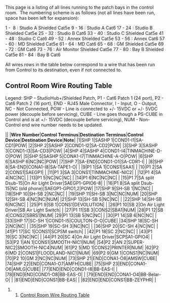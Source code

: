 This page is a listing of all lines running to the patch bays in the control room.  The numbering scheme is as follows (not all lines have been run, space has been left for expansion):

1 -  8 : Studio A Shielded Cat5e
 9 - 16 : Studio A Cat6
 17 - 24 : Studio B Shielded Cat5e
 25 - 32 : Studio B Cat6
 33 - 40 : Studio C Shielded Cat5e
 41 - 48 : Studio C Cat6
 49 - 52 : Annex Shielded Cat5e
 53 - 56 : Annex Cat6
 57 - 60 : MD Shielded Cat5e
 61 - 64 : MD Cat6
 65 - 68 : GM Shielded Cat5e
 69 - 72 : GM Cat6
 73 - 76 : Air Monitor Shielded Cat5e
 77 - 80 : Bay B Shielded Cat5e
 81 - 84 : Bay B Cat6

All wires rows in the table below correspond to a wire that has been run from Control to its destination, even if not connected to.

Control Room Wire Routing Table
-------------------------------

Legend: SHP - StudioHub+/Shielded Patch, P1 - Cat6 Patch 1 (24 port), P2 - Cat6 Patch 2 (16 port), END - RJ45 Male Connector, I - Input, O - Output, NC - Not Connected, POW - Line is connected to +/- 15VDC or +/- 5VDC power (decouple before servicing), CUBE - Line goes though a PS-CUBE in Control and is at +/- 15VDC (decouple before servicing), NUM - Non-Control end wire number needs to be updated.

||
|**Wire Number**|**Control Terminus**|**Destination Terminus**|**Control Device**|**Destination Device**|**Note**|
|1|SHP 1|SASHP 1|COND1-I1|SA-CD1|POW|
|2|SHP 2|SASHP 2|COND1-I2|SA-CD2|POW|
|3|SHP 3|SASHP 3|COND1-I3|SA-CD3|POW|
|4|SHP 4|SASHP 4|COND1-I4|TINMACHINE-D-O|POW|
|5|SHP 5|SASHP 5|CONA1-I7|TINMACHINE-A-O|POW|
|6|SHP 6|SASHP 6|NC|NC|POW|
|7|SHP 7|SA-END|COND1-O1|SA-CDR1-I| |
|8|SHP 8|SA-END|CONA1-I8|SA-TAPE1-O| |
|9|P1 1|SA 1|CONS1|SAA1| |
|10|P1 2|SA 2|CONS1|SAEGP1| |
|11|P1 3|SA 3|CONS1|TINMACHINE-NIC2| |
|12|P1 4|SA 4|NC|NC| |
|13|P1 5|NC|NC|NC| |
|14|P1 6|NC|NC|NC| |
|15|P1 7|SA split Dsub-15|On Air Light Driver|SAEGP1-GPIO6-8| |
|16|P1 8|SA split Dsub-15|NC (old phone)|SAEGP1-GPIO1,2|POW|
|17|SHP 9|SH-SB 1|NC|NC| |
|18|SHP 10|SH-SB 2|NC|NC| |
|19|SHP 11|SH-SB 3|NC|NC|NUM|
|20|SHP 12|SH-SB 4|NC|NC|NUM|
|21|SHP 13|SH-SB 5|NC|NC| |
|22|SHP 14|SH-SB 6|NC|NC| |
|25|P1 9|SB 1|CONS1|DEVOLUTION| |
|26|P1 10|SB 2|On Air Light Driver|SB Air Light Switch| |
|27|P1 11|SB 3|CONS2|SBA1|NUM|
|28|P1 12|SB 4|CONS2|SBRS1|NUM|
|29|P1 13|SB 5|NC|NC| |
|30|P1 14|SB 6|NC|NC| |
|33|SHP 17|SC-SH 1|COND1-I5|COULTON-D-O|CUBE|
|34|SHP 18|SC-SH 2|NC|NC| |
|35|SHP 19|SC-SH 3|NC|NC| |
|36|SHP 20|SC-SH 4|NC|NC| |
|41|P1 17|SC 1|CONS1|SCPSM switch| |
|42|P1 18|SC 2|NC|NC| |
|43|P1 19|SC 3|NC|NC| |
|44|P1 20|SC 4|On Air Light Driver|SCPSA1-GPIO4| |
|53|P2 1|AN 1|CONS1|SMOOTH-NIC1|NUM|
|54|P2 2|AN 2|SUPER-NIC2|SMOOTH-NIC4|NUM|
|61|P2 5|MD 1|CONS2|PRINTER|NUM|
|62|P2 6|MD 2|CONS1|FLOODLAND-NIC1|NUM|
|69|P2 9|GM 1|CONS1|NC|NUM|
|70|P2 10|GM 2|NC|NC|NUM|
|73|SHP 21|END|CONA1-O8|AMSW|CUBE|
|74|SHP 22|END|CONA1-O7|AMFH|CUBE|
|75|SHP 23|END|CONA1-O6|AMLG|CUBE|
|77|END|END|COND1-I8|BB-EAS-I| |
|78|END|END|COND1-O8|BB-EAS-O| |
|79|END|END|CONA1-O4|BB-Belar-O| |
|81|END|END|CONS1|BB-EAS| |
|82|END|END|CONS1|BB-ZEYPHR| |

1.  1. [Control Room Wire Routing Table](#Control_Room_Wire_Routing_Table)

